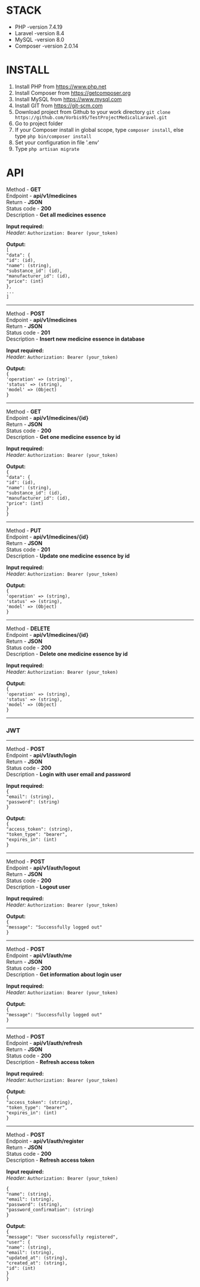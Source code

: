 STACK
============================================
* PHP -version 7.4.19
* Laravel -version 8.4
* MySQL -version 8.0
* Composer -version 2.0.14

INSTALL
============================================
1. Install PHP from https://www.php.net
2. Install Composer from https://getcomposer.org
3. Install MySQL from https://www.mysql.com
4. Install GIT from https://git-scm.com
5. Download project from Github to your work directory `git clone https://github.com/Vorbis95/TestProjectMedicalLaravel.git`
6. Go to project folder
7. If your Сomposer install in global scope, type `composer install`, else type `php bin/composer install`
8. Set your configuration in file '.env'
9. Type `php artisan migrate`

API
============================================

Method - **GET**  
Endpoint - **api/v1/medicines**  
Return - **JSON**  
Status code - **200**  
Description - **Get all medicines essence**

**Input required:**  
*Header:*
   `Authorization: Bearer (your_token)`

**Output:**  
`[`   
   `"data": {`  
        `"id": (id),`  
        `"name": (string),`  
        `"substance_id": (id),`  
        `"manufacturer_id": (id),`  
        `"price": (int)`  
    `},`  
   `...`  
`]`

***

Method - **POST**  
Endpoint - **api/v1/medicines**  
Return - **JSON**  
Status code - **201**  
Description - **Insert new medicine essence in database**

**Input required:**  
*Header:*
   `Authorization: Bearer (your_token)`

**Output:**  
`{`  
   `'operation' => (string)',`  
   `'status' => (string),`  
   `'model' => (Object)`  
`}`

***

Method - **GET**  
Endpoint - **api/v1/medicines/{id}**  
Return - **JSON**  
Status code - **200**  
Description - **Get one medicine essence by id**

**Input required:**  
*Header:*
   `Authorization: Bearer (your_token)`

**Output:**  
`{`  
   `"data": {`  
      `"id": (id),`  
      `"name": (string),`  
      `"substance_id": (id),`  
      `"manufacturer_id": (id),`  
      `"price": (int)`  
   `}`  
`}`

***

Method - **PUT**  
Endpoint - **api/v1/medicines/{id}**  
Return - **JSON**  
Status code - **201**  
Description - **Update one medicine essence by id**

**Input required:**  
*Header:*
   `Authorization: Bearer (your_token)`

**Output:**  
`{`  
   `'operation' => (string),`  
   `'status' => (string),`  
   `'model' => (Object)`  
`}`

***

Method - **DELETE**  
Endpoint - **api/v1/medicines/{id}**  
Return - **JSON**  
Status code - **200**  
Description - **Delete one medicine essence by id**

**Input required:**  
*Header:*
   `Authorization: Bearer (your_token)`
   
**Output:**  
`{`  
   `'operation' => (string),`  
   `'status' => (string),`  
   `'model' => (Object)`  
`}`

***
### JWT ###

***
Method - **POST**  
Endpoint - **api/v1/auth/login**  
Return - **JSON**  
Status code - **200**  
Description - **Login with user email and password**

**Input required:**  
`{`  
   `"email": (string),`  
   `"password": (string)`  
`}`

**Output:**  
`{`  
    `"access_token": (string),`  
    `"token_type": "bearer",`  
    `"expires_in": (int)`  
`}`

***

Method - **POST**  
Endpoint - **api/v1/auth/logout**  
Return - **JSON**  
Status code - **200**  
Description - **Logout user**

**Input required:**  
*Header:*
   `Authorization: Bearer (your_token)`

**Output:**  
`{`  
    `"message": "Successfully logged out"`  
`}`  

***

Method - **POST**  
Endpoint - **api/v1/auth/me**  
Return - **JSON**  
Status code - **200**  
Description - **Get information about login user**

**Input required:**  
*Header:*
   `Authorization: Bearer (your_token)`

**Output:**  
`{`  
    `"message": "Successfully logged out"`  
`}`

***

Method - **POST**  
Endpoint - **api/v1/auth/refresh**  
Return - **JSON**  
Status code - **200**  
Description - **Refresh access token**  

**Input required:**  
*Header:*
   `Authorization: Bearer (your_token)`

**Output:**  
`{`  
    `"access_token": (string),`  
    `"token_type": "bearer",`  
    `"expires_in": (int)`  
`}`

***

Method - **POST**  
Endpoint - **api/v1/auth/register**  
Return - **JSON**  
Status code - **200**  
Description - **Refresh access token**  

**Input required:**  
*Header:*
   `Authorization: Bearer (your_token)`

`{`  
   `"name": (string),`  
   `"email": (string),`  
   `"password": (string),`  
   `"password_confirmation": (string)`  
`}`

**Output:**  
`{`  
    `"message": "User successfully registered",`  
    `"user": {`  
        `"name": (string),`  
        `"email": (string),`  
        `"updated_at": (string),`  
        `"created_at": (string),`  
        `"id": (int)`  
    `}`  
`}`  
